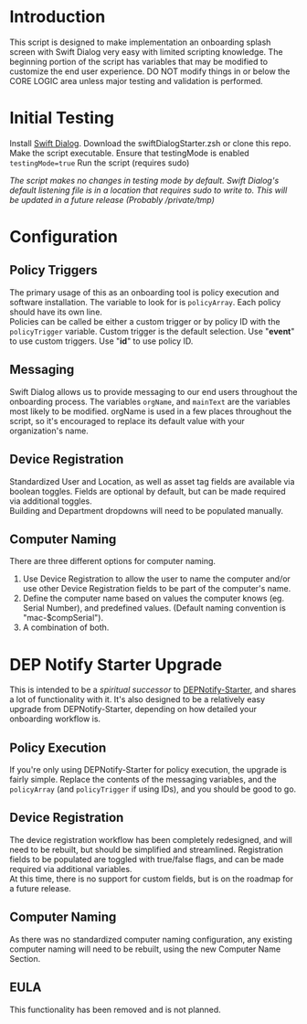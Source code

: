 # Introduction

This script is designed to make implementation an onboarding splash screen with Swift Dialog very easy with limited scripting knowledge. The beginning portion of the script has variables that may be modified to customize the end user experience. DO NOT modify things in or below the CORE LOGIC area unless  major testing and validation is performed.

# Initial Testing

Install [Swift Dialog](https://github.com/swiftDialog/swiftDialog).
Download the swiftDialogStarter.zsh or clone this repo.
Make the script executable.
Ensure that testingMode is enabled `testingMode=true`
Run the script (requires sudo)

_The script makes no changes in testing mode by default.  Swift Dialog's default listening file is in a location that requires sudo to write to.  This will be updated in a future release (Probably /private/tmp)_

# Configuration

## Policy Triggers
The primary usage of this as an onboarding tool is policy execution and software installation.  The variable to look for is `policyArray`.  Each policy should have its own line.  
Policies can be called be either a custom trigger or by policy ID with the `policyTrigger` variable. Custom trigger is the default selection. Use "**event**" to use custom triggers.  Use "**id**" to use policy ID.

## Messaging
Swift Dialog allows us to provide messaging to our end users throughout the onboarding process.   The variables `orgName`, and `mainText` are the variables most likely to be modified.  orgName is used in a few places throughout the script, so it's encouraged to replace its default value with your organization's name.  

## Device Registration
Standardized User and Location, as well as asset tag fields are available via boolean toggles.  Fields are optional by default, but can be made required via additional toggles.  
Building and Department dropdowns will need to be populated manually.

## Computer Naming
There are three different options for computer naming.  
1. Use Device Registration to allow the user to name the computer and/or use other Device Registration fields to be part of the computer's name.
2. Define the computer name based on values the computer knows (eg. Serial Number), and predefined values. (Default naming convention is "mac-$compSerial").
3. A combination of both.  


# DEP Notify Starter Upgrade
This is intended to be a _spiritual successor_ to [DEPNotify-Starter](https://github.com/jamf/DEPNotify-Starter), and shares a lot of functionality with it.  It's also designed to be a relatively easy upgrade from DEPNotify-Starter, depending on how detailed your onboarding workflow is.  

## Policy Execution
If you're only using DEPNotify-Starter for policy execution, the upgrade is fairly simple.  Replace the contents of the messaging variables, and the `policyArray` (and `policyTrigger` if using IDs), and you should be good to go.  

## Device Registration
The device registration workflow has been completely redesigned, and will need to be rebuilt, but should be simplified and streamlined.  Registration fields to be populated are toggled with true/false flags, and can be made required via additional variables.  
At this time, there is no support for custom fields, but is on the roadmap for a future release.  

## Computer Naming
As there was no standardized computer naming configuration, any existing computer naming will need to be rebuilt, using the new Computer Name Section. 

## EULA
This functionality has been removed and is not planned.  
